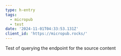 ```yaml
---
type: h-entry
tags:
  - micropub
  - test
date: '2024-11-01T04:33:53.131Z'
client_id: 'https://micropub.rocks/'
---
```

Test of querying the endpoint for the source content
